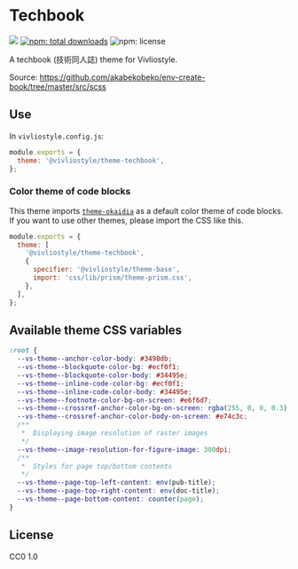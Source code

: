 # Techbook

[![](https://img.shields.io/npm/v/@vivliostyle/theme-techbook.svg)](https://npmjs.com/package/@vivliostyle/theme-techbook)
[![npm: total downloads](https://flat.badgen.net/npm/dt/@vivliostyle/theme-techbook)](https://npmjs.com/package/@vivliostyle/theme-techbook)
![npm: license](https://flat.badgen.net/npm/license/@vivliostyle/theme-techbook)

A techbook (技術同人誌) theme for Vivliostyle.

Source: https://github.com/akabekobeko/env-create-book/tree/master/src/scss

## Use

In `vivliostyle.config.js`:

```js
module.exports = {
  theme: '@vivliostyle/theme-techbook',
};
```

### Color theme of code blocks

This theme imports [`theme-okaidia`](../theme-base/css/lib/prism/theme-okaidia.css) as a default color theme of code blocks. If you want to use other themes, please import the CSS like this.

```js
module.exports = {
  theme: [
    '@vivliostyle/theme-techbook',
    {
      specifier: '@vivliostyle/theme-base',
      import: 'css/lib/prism/theme-prism.css',
    },
  ],
};
```

## Available theme CSS variables

```css
:root {
  --vs-theme--anchor-color-body: #3498db;
  --vs-theme--blockquote-color-bg: #ecf0f1;
  --vs-theme--blockquote-color-body: #34495e;
  --vs-theme--inline-code-color-bg: #ecf0f1;
  --vs-theme--inline-code-color-body: #34495e;
  --vs-theme--footnote-color-bg-on-screen: #e6f6d7;
  --vs-theme--crossref-anchor-color-bg-on-screen: rgba(255, 0, 0, 0.3);
  --vs-theme--crossref-anchor-color-body-on-screen: #e74c3c;
  /**
   *  Displaying image resolution of raster images
   */
  --vs-theme--image-resolution-for-figure-image: 300dpi;
  /**
   *  Styles for page top/bottom contents
   */
  --vs-theme--page-top-left-content: env(pub-title);
  --vs-theme--page-top-right-content: env(doc-title);
  --vs-theme--page-bottom-content: counter(page);
}
```

## License

CC0 1.0
